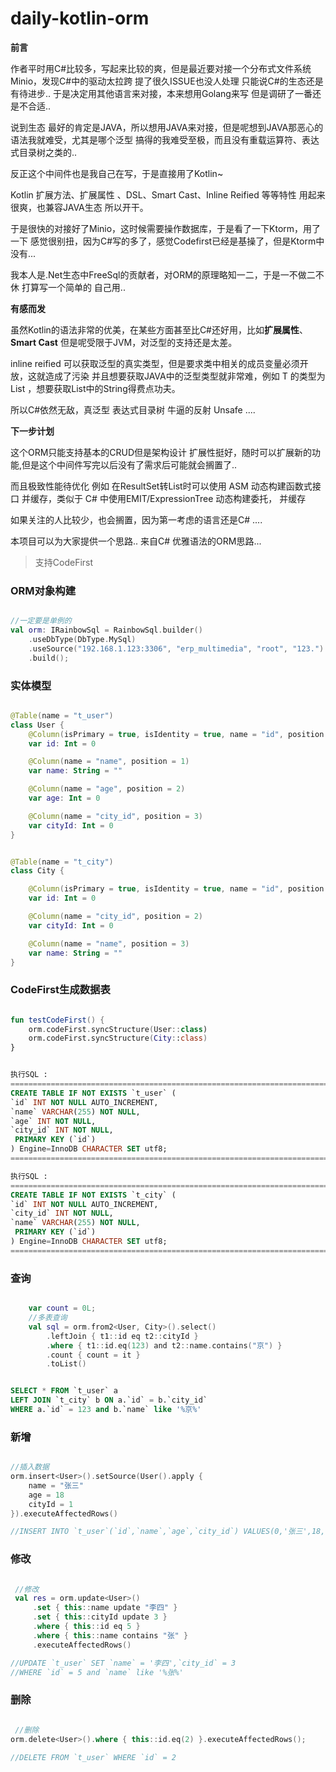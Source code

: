 # daily-kotlin-orm
**前言**

作者平时用C#比较多，写起来比较的爽，但是最近要对接一个分布式文件系统 Minio，发现C#中的驱动太拉跨 提了很久ISSUE也没人处理 只能说C#的生态还是有待进步.. 于是决定用其他语言来对接，本来想用Golang来写 但是调研了一番还是不合适..

说到生态 最好的肯定是JAVA，所以想用JAVA来对接，但是呢想到JAVA那恶心的语法我就难受，尤其是哪个泛型 搞得的我难受至极，而且没有重载运算符、表达式目录树之类的..

反正这个中间件也是我自己在写，于是直接用了Kotlin~

Kotlin 扩展方法、扩展属性 、DSL、Smart Cast、Inline Reified 等等特性 用起来很爽，也兼容JAVA生态 所以开干。

于是很快的对接好了Minio，这时候需要操作数据库，于是看了一下Ktorm，用了一下 感觉很别扭，因为C#写的多了，感觉Codefirst已经是基操了，但是Ktorm中没有... 

我本人是.Net生态中FreeSql的贡献者，对ORM的原理略知一二，于是一不做二不休 打算写一个简单的 自己用.. 

**有感而发**

虽然Kotlin的语法非常的优美，在某些方面甚至比C#还好用，比如**扩展属性**、**Smart Cast** 但是呢受限于JVM，对泛型的支持还是太差。

inline reified 可以获取泛型的真实类型，但是要求类中相关的成员变量必须开放，这就造成了污染 并且想要获取JAVA中的泛型类型就非常难，例如 T 的类型为 List<String> ，想要获取List中的String得费点功夫。

所以C#依然无敌，真泛型 表达式目录树 牛逼的反射 Unsafe ....

**下一步计划**

这个ORM只能支持基本的CRUD但是架构设计 扩展性挺好，随时可以扩展新的功能,但是这个中间件写完以后没有了需求后可能就会搁置了..

而且极致性能待优化 例如 在ResultSet转List时可以使用 ASM 动态构建函数式接口 并缓存，类似于 C# 中使用EMIT/ExpressionTree 动态构建委托，  并缓存

如果关注的人比较少，也会搁置，因为第一考虑的语言还是C# .... 

本项目可以为大家提供一个思路.. 来自C# 优雅语法的ORM思路...

> 支持CodeFirst

### ORM对象构建

~~~kotlin

//一定要是单例的
val orm: IRainbowSql = RainbowSql.builder()
    .useDbType(DbType.MySql)
    .useSource("192.168.1.123:3306", "erp_multimedia", "root", "123.")
    .build();

~~~

### 实体模型

~~~kotlin

@Table(name = "t_user")
class User {
    @Column(isPrimary = true, isIdentity = true, name = "id", position = 0)
    var id: Int = 0

    @Column(name = "name", position = 1)
    var name: String = ""

    @Column(name = "age", position = 2)
    var age: Int = 0

    @Column(name = "city_id", position = 3)
    var cityId: Int = 0
}


@Table(name = "t_city")
class City {

    @Column(isPrimary = true, isIdentity = true, name = "id", position = 1)
    var id: Int = 0

    @Column(name = "city_id", position = 2)
    var cityId: Int = 0

    @Column(name = "name", position = 3)
    var name: String = ""
}

~~~

### CodeFirst生成数据表

~~~kotlin

fun testCodeFirst() {
    orm.codeFirst.syncStructure(User::class)
    orm.codeFirst.syncStructure(City::class)
}

~~~

~~~sql

执行SQL :
======================================================================================================
CREATE TABLE IF NOT EXISTS `t_user` (
`id` INT NOT NULL AUTO_INCREMENT,
`name` VARCHAR(255) NOT NULL,
`age` INT NOT NULL,
`city_id` INT NOT NULL,
 PRIMARY KEY (`id`)
) Engine=InnoDB CHARACTER SET utf8;
======================================================================================================

执行SQL :
======================================================================================================
CREATE TABLE IF NOT EXISTS `t_city` (
`id` INT NOT NULL AUTO_INCREMENT,
`city_id` INT NOT NULL,
`name` VARCHAR(255) NOT NULL,
 PRIMARY KEY (`id`)
) Engine=InnoDB CHARACTER SET utf8;
======================================================================================================

~~~

### 查询

~~~kotlin

    var count = 0L;
    //多表查询
    val sql = orm.from2<User, City>().select()
        .leftJoin { t1::id eq t2::cityId }
        .where { t1::id.eq(123) and t2::name.contains("京") }
        .count { count = it }
        .toList()

~~~

~~~sql

SELECT * FROM `t_user` a 
LEFT JOIN `t_city` b ON a.`id` = b.`city_id`
WHERE a.`id` = 123 and b.`name` like '%京%' 

~~~

### 新增

~~~kotlin

//插入数据
orm.insert<User>().setSource(User().apply {
    name = "张三"
    age = 18
    cityId = 1
}).executeAffectedRows()

//INSERT INTO `t_user`(`id`,`name`,`age`,`city_id`) VALUES(0,'张三',18,1)

~~~

### 修改

~~~kotlin

 //修改
 val res = orm.update<User>()
     .set { this::name update "李四" }
     .set { this::cityId update 3 }
     .where { this::id eq 5 }
     .where { this::name contains "张" }
     .executeAffectedRows()

//UPDATE `t_user` SET `name` = '李四',`city_id` = 3
//WHERE `id` = 5 and `name` like '%张%' 

~~~

### 删除

~~~kotlin

 //删除
orm.delete<User>().where { this::id.eq(2) }.executeAffectedRows();

//DELETE FROM `t_user` WHERE `id` = 2 

~~~

